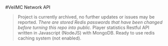 #VeilMC Network API
> Project is currently archived, no further updates or issues may be reported. *There are stored Redis passwords that have been changed before turning this repo into public.*
Player statistics Restful API written in Javascript (NodeJS) with MongoDB. Ready to use redis caching system (not enabled).
